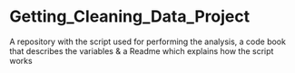 Getting_Cleaning_Data_Project
=============================

A repository with the script used for performing the analysis, a code book that describes the variables &amp; a Readme which explains how the script works
